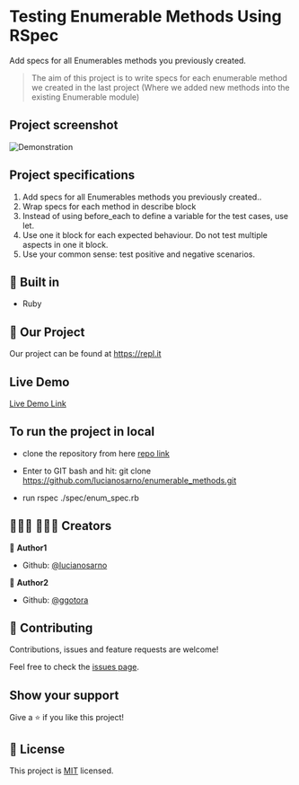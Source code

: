 # Testing Enumerable Methods Using RSpec
Add specs for all Enumerables methods you previously created.
> The aim of this project is to write specs for each enumerable method we created in the last project (Where we added new methods into the existing Enumerable module)

## Project screenshot
<img alt="Demonstration" src="screenshot.png"/>


## Project specifications
1. Add specs for all Enumerables methods you previously created..
2. Wrap specs for each method in describe block
3. Instead of using before_each to define a variable for the test cases, use let.
4. Use one it block for each expected behaviour. Do not test multiple aspects in one it block.
5. Use your common sense: test positive and negative scenarios.

## 🔨 Built in

- Ruby
## 🚀 Our Project

Our project can be found at https://repl.it
## Live Demo

[Live Demo Link](https://)


## To run the project in local

- clone the repository from here [repo link](https://github.com/lucianosarno/enumerable_methods.git)

- Enter to GIT bash and hit: git clone https://github.com/lucianosarno/enumerable_methods.git

- run rspec ./spec/enum_spec.rb


## 👨🏽‍💻 👨🏿‍💻 Creators

👤 **Author1**

- Github: [@lucianosarno](https://github.com/lucianosarno)

👤 **Author2**

- Github: [@ggotora](https://github.com/ggotora)

## 🤝 Contributing

Contributions, issues and feature requests are welcome!

Feel free to check the [issues page](issues/).

## Show your support

Give a ⭐️ if you like this project!

## 📝 License

This project is [MIT](lic.url) licensed.